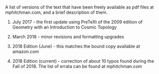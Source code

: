 A list of versions of the text that have been freely available as pdf files at mphitchman.com, and a brief description of them.

1. July 2017 - the first update using PreTeXt of the 2009 edition of Geometry with an Introduction to Cosmic Topology

2. March 2018 - minor revisions and formatting upgrades

3. 2018 Edition (June) - this matches the bound copy available at amazon.com

4. 2018 Edition (current) - correction of about 10 typos found during the Fall of 2018.  The list of errata can be found at mphitchman.com
